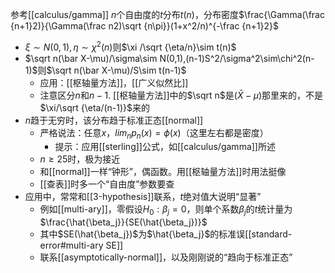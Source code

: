 参考[[calculus/gamma]]
$n$个自由度的$t$分布$t(n)$，分布密度$\frac{\Gamma(\frac {n+1}2)}{\Gamma(\frac n2)\sqrt {n\pi}}(1+x^2/n)^{-\frac {n+1}2}$
- $\xi\sim N(0,1),\eta \sim \chi^2(n)$则$\xi /\sqrt {\eta/n}\sim t(n)$
- $\sqrt n(\bar X-\mu)/\sigma\sim N(0,1),(n-1)S^2/\sigma^2\sim\chi^2(n-1)$则$\sqrt n(\bar X-\mu)/S\sim t(n-1)$
  - 应用：[[枢轴量方法]]，[[广义似然比]]
  - 注意区分$n$和$n-1$. [[枢轴量方法]]中的$\sqrt n$是$(\bar X-\mu)$那里来的，不是$\xi/\sqrt {\eta/(n-1)}$来的
- $n$趋于无穷时，该分布趋于标准正态[[normal]]
  - 严格说法：任意$x$，$lim_n p_n(x)=\phi(x)$（这里左右都是密度）
    - 提示：应用[[sterling]]公式，如[[calculus/gamma]]所述
  - $n\ge 25$时，极为接近
  - 和[[normal]]一样“钟形”，偶函数。用[[枢轴量方法]]时用法挺像
  - [[查表]]时多一个“自由度”参数要查
- 应用中，常常和[[3-hypothesis]]联系，$t$绝对值大说明“显著”
  - 例如[[multi-ary]]，零假设$H_0: \beta_j = 0$，则单个系数$\beta_j$的$t$统计量为$\frac{\hat{\beta_j}}{SE(\hat{\beta_j})}$
  - 其中$SE(\hat{\beta_j})$为$\hat{\beta_j}$的标准误[[standard-error#multi-ary SE]]
  - 联系[[asymptotically-normal]]，以及刚刚说的“趋向于标准正态”